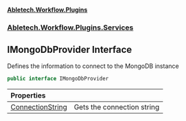 #### [Abletech.Workflow.Plugins](index.md 'index')
### [Abletech.Workflow.Plugins.Services](Abletech_Workflow_Plugins_Services.md 'Abletech.Workflow.Plugins.Services')
## IMongoDbProvider Interface
Defines the information to connect to the MongoDB instance  
```csharp
public interface IMongoDbProvider
```

| Properties | |
| :--- | :--- |
| [ConnectionString](IMongoDbProvider_ConnectionString.md 'Abletech.Workflow.Plugins.Services.IMongoDbProvider.ConnectionString') | Gets the connection string<br/> |
